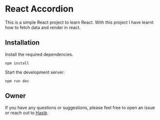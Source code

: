 # React Accordion
This is a simple React project to learn React. With this project I have learnt how to fetch data and render in react.

## Installation
Install the required dependencies.
```
npm install
```
Start the development server:
```
npm run dev
```

## Owner
If you have any questions or suggestions, please feel free to open an issue or reach out to [Hasib](mailto:hasibhosen7612@gmail.com).